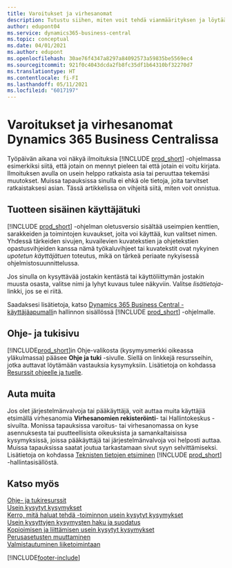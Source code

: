 ```yaml
---
title: Varoitukset ja virhesanomat
description: Tutustu siihen, miten voit tehdä vianmäärityksen ja löytää ratkaisuja virheviesteihin, kun työskentelet Business Centralin kanssa.
author: edupont04
ms.service: dynamics365-business-central
ms.topic: conceptual
ms.date: 04/01/2021
ms.author: edupont
ms.openlocfilehash: 30ae76f4347a8297a84092573a59835be5569ec4
ms.sourcegitcommit: 921f0c4043dcda2fb8fc35df1b64310bf32270d7
ms.translationtype: HT
ms.contentlocale: fi-FI
ms.lasthandoff: 05/11/2021
ms.locfileid: "6017197"
---
```

# <a name="warnings-and-error-messages-in-dynamics-365-business-central"></a>Varoitukset ja virhesanomat Dynamics 365 Business Centralissa

Työpäivän aikana voi näkyä ilmoituksia [!INCLUDE [prod_short](includes/prod_short.md)] -ohjelmassa esimerkiksi siitä, että jotain on mennyt pieleen tai että jotain ei voitu kirjata. Ilmoituksen avulla on usein helppo ratkaista asia tai peruuttaa tekemäsi muutokset. Muissa tapauksissa sinulla ei ehkä ole tietoja, joita tarvitset ratkaistaksesi asian. Tässä artikkelissa on vihjeitä siitä, miten voit onnistua.  

## <a name="in-product-user-assistance"></a>Tuotteen sisäinen käyttäjätuki

[!INCLUDE [prod_short](includes/prod_short.md)] -ohjelman oletusversio sisältää useimpien kenttien, sarakkeiden ja toimintojen kuvaukset, joita voi käyttää, kun valitset nimen. Yhdessä tärkeiden sivujen, kuvailevien kuvatekstien ja ohjetekstien opastusvihjeiden kanssa nämä työkaluvihjeet tai kuvatekstit ovat nykyinen *upotetun käyttäjätuen* toteutus, mikä on tärkeä periaate nykyisessä ohjelmistosuunnittelussa.  

Jos sinulla on kysyttävää jostakin kentästä tai käyttöliittymän jostakin muusta osasta, valitse nimi ja lyhyt kuvaus tulee näkyviin. Valitse *lisätietoja*-linkki, jos se ei riitä.  

Saadaksesi lisätietoja, katso [Dynamics 365 Business Central -käyttäjäapumalli](/dynamics365/business-central/dev-itpro/user-assistance)n hallinnon sisällössä [!INCLUDE [prod_short](includes/prod_short.md)] -ohjelmalle.  

## <a name="help-and-support-page"></a>Ohje- ja tukisivu

[!INCLUDE[prod_short](includes/prod_short.md)]in Ohje-valikosta (kysymysmerkki oikeassa yläkulmassa) pääsee **Ohje ja tuki** -sivulle. Siellä on linkkejä resursseihin, jotka auttavat löytämään vastauksia kysymyksiin. Lisätietoja on kohdassa [Resurssit ohjeelle ja tuelle](product-help-and-support.md).  

## <a name="help-others"></a>Auta muita

Jos olet järjestelmänvalvoja tai pääkäyttäjä, voit auttaa muita käyttäjiä etsimällä virhesanomia **Virhesanomien rekisteröinti**- tai Hallintokeskus -sivuilta. Monissa tapauksissa varoitus- tai virhesanomassa on kyse asennuksesta tai puutteellisista oikeuksista ja samankaltaisissa kysymyksissä, joissa pääkäyttäjä tai järjestelmänvalvoja voi helposti auttaa. Muissa tapauksissa saatat joutua tarkastamaan sivut syyn selvittämiseksi. Lisätietoja on kohdassa [Teknisten tietojen etsiminen](/dynamics365/business-central/dev-itpro/administration/manage-technical-support#finding-technical-information) [!INCLUDE [prod_short](includes/prod_short.md)] -hallintasisällöstä.  

## <a name="see-also"></a>Katso myös

[Ohje- ja tukiresurssit](product-help-and-support.md)  
[Usein kysytyt kysymykset](across-faq.md)  
[Kerro, mitä haluat tehdä -toiminnon usein kysytyt kysymykset](ui-search-faq.md)  
[Usein kysyttyjen kysymysten haku ja suodatus](ui-search-filter-faq.yml)  
[Kopioimisen ja liittämisen usein kysytyt kysymykset](faq-copy-paste.yml)  
[Perusasetusten muuttaminen](ui-change-basic-settings.md)  
[Valmistautuminen liiketoimintaan](ui-get-ready-business.md)  


[!INCLUDE[footer-include](includes/footer-banner.md)]